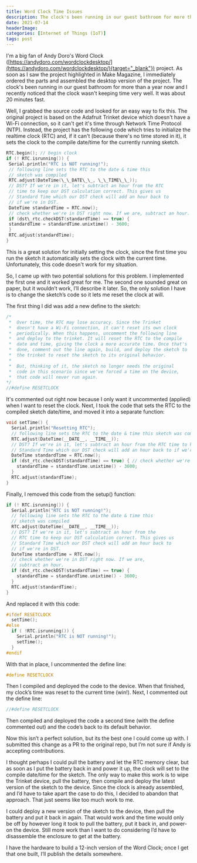 ```yaml
---
title: Word Clock Time Issues
description: The clock's been running in our guest bathroom for more than a year now and I recently noticed that the clock wasn't keeping time very well. It was about 20 minutes fast. The original project is based on the Adafruit Trinket device which doesn't have a Wi-Fi connection, so it can't get it's time through Network Time Protocol (NTP). Instead, sets the clock to the compile date/time for the currently running sketch.
date: 2021-07-14
headerImage: 
categories: [Internet of Things (IoT)]
tags: post
---
```


I'm a big fan of Andy Doro's Word Clock ([https://andydoro.com/wordclockdesktop/](https://andydoro.com/wordclockdesktop/){target="_blank"}) project. As soon as I saw the project highlighted in Make Magazine, I immediately ordered the parts and assembled the desktop version of the project. The clock's been running in our guest bathroom for more than a year now and I recently noticed that the clock wasn't keeping time very well. It was about 20 minutes fast.

Well, I grabbed the source code and looked for an easy way to fix this. The original project is based on the Adafruit Trinket device which doesn't have a Wi-Fi connection, so it can't get it's time through Network Time Protocol (NTP). Instead, the project has the following code which tries to initialize the realtime clock (RTC) and, if it can't (because there's no time stored in it), it sets the clock to the compile date/time for the currently running sketch.

```c
RTC.begin(); // begin clock  
if (! RTC.isrunning()) {  
 Serial.println("RTC is NOT running!");  
 // following line sets the RTC to the date & time this   
 // sketch was compiled  
 RTC.adjust(DateTime(\_\_DATE\_\_, \_\_TIME\_\_));  
 // DST? If we're in it, let's subtract an hour from the RTC   
 // time to keep our DST calculation correct. This gives us  
 // Standard Time which our DST check will add an hour back to   
 // if we're in DST.  
 DateTime standardTime = RTC.now();  
 // check whether we're in DST right now. If we are, subtract an hour.  
 if (dst\_rtc.checkDST(standardTime) == true) {   
 standardTime = standardTime.unixtime() - 3600;  
 }  
 RTC.adjust(standardTime);  
}
```

This is a great solution for initially setting the clock, since the first time you run the sketch it automatically sets the clock with the current time. Unfortunately, this code doesn't work for my situation.

So, I came up with two potential solutions for this problem. I implemented the first one and it worked great for me. The second one sounded great on paper, but it wouldn’t work, I’ll describe it later. So, the only solution I have is to change the sketch’s code so it lets me reset the clock at will. 

The first thing I did was add a new define to the sketch:

```c
/* 
 *  Over time, the RTC may lose accuracy. Since the Trinket
 *  doesn't have a Wi-Fi connection, it can't reset its own clock
 *  periodically. When this happens, uncomment the following line 
 *  and deploy to the trinket. It will reset the RTC to the compile
 *  date and time, giving the clock a more accurate time. Once that's
 *  done, comment out the line again, build, and deploy the sketch to 
 *  the trinket to reset the sketch to its original behavior. 
 *  
 *  But, thinking of it, the sketch no longer needs the original
 *  code in this scenario since we've forced a time on the device,
 *  that code will never run again.
*/
//#define RESETCLOCK
```

It's commented out right now because I only want it uncommented (applied) when I want to reset the clock. 
Next, I took the code that sets the RTC to the compiled sketch date/time, and moved it into a separate function:

```c
void setTime() {
  Serial.println("Resetting RTC");
  // following line sets the RTC to the date & time this sketch was compiled
  RTC.adjust(DateTime(__DATE__, __TIME__));
  // DST? If we're in it, let's subtract an hour from the RTC time to keep our DST calculation correct. This gives us
  // Standard Time which our DST check will add an hour back to if we're in DST.
  DateTime standardTime = RTC.now();
  if (dst_rtc.checkDST(standardTime) == true) { // check whether we're in DST right now. If we are, subtract an hour.
    standardTime = standardTime.unixtime() - 3600;
  }
  RTC.adjust(standardTime);
}
```

Finally, I removed this code from the setup() function:

```c
if (! RTC.isrunning()) {
  Serial.println("RTC is NOT running!");
  // following line sets the RTC to the date & time this 
  // sketch was compiled
  RTC.adjust(DateTime(__DATE__, __TIME__));
  // DST? If we're in it, let's subtract an hour from the 
  // RTC time to keep our DST calculation correct. This gives us
  // Standard Time which our DST check will add an hour back to 
  // if we're in DST.
  DateTime standardTime = RTC.now();
  // check whether we're in DST right now. If we are, 
  // subtract an hour.
  if (dst_rtc.checkDST(standardTime) == true) { 
    standardTime = standardTime.unixtime() - 3600;
  }
  RTC.adjust(standardTime);
}
```

And replaced it with this code:

```c
#ifdef RESETCLOCK
  setTime();
#else
  if ( !RTC.isrunning()) {
    Serial.println("RTC is NOT running!");
    setTime();
  }
#endif
```

With that in place, I uncommented the define line:

```c
#define RESETCLOCK
```

Then I compiled and deployed the code to the device. When that finished, my clock’s time was reset to the current time (win!). Next, I commented out the define line:

```c
//#define RESETCLOCK
```
Then compiled and deployed the code a second time (with the define commented out) and the code’s back to its default behavior.

Now this isn’t a perfect solution, but its the best one I could come up with. I submitted this change as a PR to the original repo, but I’m not sure if Andy is accepting contributions.

I thought perhaps I could pull the battery and let the RTC memory clear, but as soon as I put the battery back in and power it up, the clock will set to the compile date/time for the sketch. The only way to make this work is to wipe the Trinket device, pull the battery, then compile and deploy the latest version of the sketch to the device. Since the clock is already assembled, and I’d have to take apart the case to do this, I decided to abandon that approach. That just seems like too much work to me. 

I could deploy a new version of the sketch to the device, then pull the battery and put it back in again. That would work and the time would only be off by however long it took to pull the battery, put it back in, and power-on the device. Still more work than I want to do considering I’d have to disassemble the enclosure to get at the battery.

I have the hardware to build a 12-inch version of the Word Clock; once I get that one built, I’ll publish the details somewhere.
